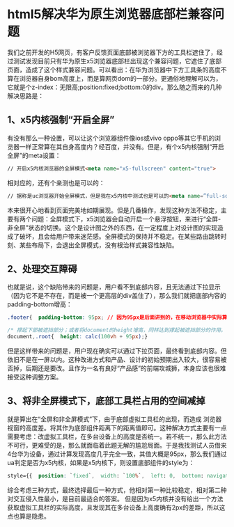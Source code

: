 # html5解决华为原生浏览器底部栏兼容问题

我们之前开发的H5网页，有客户反馈页面底部被浏览器下方的工具栏遮住了，经过测试发现目前只有华为原生x5浏览器底部栏出现这个兼容问题，它遮住了底部页面，造成了这个样式兼容问题。可以看出：在华为浏览器中下方工具条的高度不算在浏览器自身bom高度上，而是算网页dom的一部分。更通俗地理解可以为，它就是个z-index：无限高;position:fixed;bottom:0的div。那么随之而来的几种解决思路是：


## 1、x5内核强制“开启全屏”
有没有那么一种设置，可以让这个浏览器组件像ios或vivo oppo等其它手机的浏览器一样正常算在其自身高度内？经百度，并没有。但是，有个x5内核强制“开启全屏”的meta设置：
```html
// 开启x5内核浏览器的全屏模式<meta name="x5-fullscreen" content="true">
```
相对应的，还有个亲测也是可以的：

```html
// 据称是uc浏览器开始全屏模式，但是我在x5内核中测试也是可以的<meta name=”full-screen” content=”yes”>
```

本来很开心地看到页面完美地如期展现。但是几番操作，发现这种方法不稳定，主要有两个问题：全屏模式下，x5浏览器会自动开启一个悬浮按钮，来进行“全屏-非全屏”状态的切换。这个是设计图之外的东西，在一定程度上对设计图的实现造成了破坏，且会给用户带来迷茫感。全屏模式的保持并不稳定。在某些路由跳转时刻、某些布局下，会退出全屏模式，没有根治样式兼容性缺陷。

## 2、处理交互障碍

也就是说，这个缺陷带来的问题是，用户看不到底部内容，且无法通过下拉显示（因为它不是不存在，而是被一个更高层的div盖住了），那么我们就把底部内容的padding-bottom增高：

```css
.footer{  padding-bottom: 95px; // 因为95px是后面讲到的，在移动浏览器中实际算出的距离差，所以不需要换算为rem，直接使用即可。}

/* 撑起下部被遮挡部分；或者将document的height增高，同样达到撑起被遮挡部分的作用。 */
document,.root{  height: calc(100vh + 95px);}
```

但是这样带来的问题是，用户现在确实可以通过下拉页面，最终看到底部内容。但依旧不是在一屏以内。这种改进方式和产品、设计的初始预期出入较大，很容易被否掉，后期还是要改。且作为一名有良好“产品感”的前端攻城狮，本身应该也很难接受这种调整方案。

## 3、将非全屏模式下，底部工具栏占用的空间减掉
就是算出在“全屏和非全屏模式”下，由于底部虚拟工具栏的出现，而造成 浏览器视窗的高度差。将其作为底部组件距离下的距离值即可。这种解决方式主要有一点需要考虑：改虚拟工具栏，在多台设备上的高度是否统一。若不统一，那么此方法不可行，更难受的是，那么就面临着此题无解的尴尬局面。于是我找测试人员借来4台华为设备，通过计算发现高度几乎完全一致，其值大概是95px，那么我们通过ua判定是否为x5内核，如果是x5内核下，则设置底部组件的style为：

```css
style={{  position: `fixed`,  width: `100%`,  left: 0,  bottom: navigator.userAgent.toLowerCase().includes(`qqbrowser`) ? `95px` : 0,}}
```

综合考虑三种方式，最终选择最后一种方式，他相对第一种比较稳定，相对第二种对交互侵入性最小，是目前最适合的答案。 但是因为x5内核并没有给出一个方法获取虚拟工具栏的实际高度，且发现其在多台设备上高度确有2px的差距，所以这点也算是隐患。

